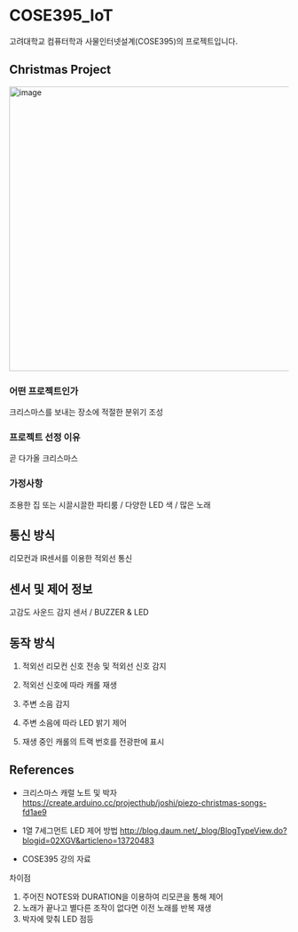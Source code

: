 # COSE395_IoT

고려대학교 컴퓨터학과 사물인터넷설계(COSE395)의 프로젝트입니다.

## Christmas Project

<img width="512" alt="image" src="https://user-images.githubusercontent.com/47660338/71325052-96f95c00-252a-11ea-96ea-f12775196f77.png">

### 어떤 프로젝트인가
크리스마스를 보내는 장소에 적절한 분위기 조성

### 프로젝트 선정 이유
곧 다가올 크리스마스

### 가정사항
조용한 집 또는 시끌시끌한 파티룸 / 다양한 LED 색 / 많은 노래

## 통신 방식
리모컨과 IR센서를 이용한 적외선 통신

## 센서 및 제어 정보
고감도 사운드 감지 센서 / BUZZER & LED

## 동작 방식
1. 적외선 리모컨 신호 전송 및 적외선 신호 감지

2. 적외선 신호에 따라 캐롤 재생

3. 주변 소음 감지

4. 주변 소음에 따라 LED 밝기 제어 

5. 재생 중인 캐롤의 트랙 번호를 전광판에 표시

## References

* 크리스마스 캐럴 노트 및 박자
https://create.arduino.cc/projecthub/joshi/piezo-christmas-songs-fd1ae9

* 1열 7세그먼트 LED 제어 방법
http://blog.daum.net/_blog/BlogTypeView.do?blogid=02XGV&articleno=13720483

* COSE395 강의 자료

차이점
    
1. 주어진 NOTES와 DURATION을 이용하여 리모콘을 통해 제어
2. 노래가 끝나고 별다른 조작이 없다면 이전 노래를 반복 재생
3. 박자에 맞춰 LED 점등